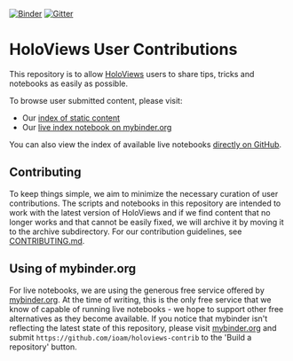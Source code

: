 [![Binder](http://mybinder.org/badge.svg)](http://mybinder.org/repo/ioam/holoviews-contrib)
[![Gitter](https://badges.gitter.im/Join%20Chat.svg)](https://gitter.im/ioam/holoviews?utm_source=badge&utm_medium=badge&utm_campaign=pr-badge&utm_content=badge)

# HoloViews User Contributions

This repository is to allow [HoloViews](holoviews.org) users to
share tips, tricks and notebooks as easily as possible.

To browse user submitted content, please visit:

* Our [index of static content](https://github.com/ioam/holoviews-contrib/blob/master/index.md)
* Our [live index notebook on mybinder.org](http://mybinder.org/repo/ioam/holoviews-contrib)

You can also view the index of available live notebooks [directly on GitHub](https://github.com/ioam/holoviews-contrib/blob/master/index.ipynb).

## Contributing

To keep things simple, we aim to minimize the necessary curation of user
contributions. The scripts and notebooks in this repository are intended to work with
the latest version of HoloViews and if we find content that no longer works and that
cannot be easily fixed, we will archive it by moving it to the archive
subdirectory. For our contribution guidelines, see
[CONTRIBUTING.md](https://github.com/ioam/holoviews-contrib/blob/master/CONTRIBUTING.md).

## Using of mybinder.org

For live notebooks, we are using the generous free service offered by
[mybinder.org](http://mybinder.org/). At the time of writing, this is the only free
service that we know of capable of running live notebooks - we hope to support other
free alternatives as they become available. If you notice that mybinder isn't
reflecting the latest state of this repository, please visit
[mybinder.org](http://mybinder.org/) and submit
``https://github.com/ioam/holoviews-contrib`` to the 'Build a repository' button.
